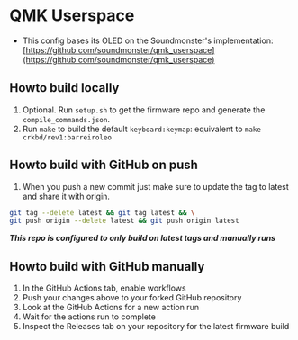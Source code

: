 # QMK Userspace

- This config bases its OLED on the Soundmonster's implementation:
[https://github.com/soundmonster/qmk_userspace](https://github.com/soundmonster/qmk_userspace)

## Howto build locally

1. Optional. Run `setup.sh` to get the firmware repo and generate the
   `compile_commands.json`.
1. Run `make` to build the default `keyboard:keymap`: equivalent to `make
   crkbd/rev1:barreiroleo`


## Howto build with GitHub on push

1. When you push a new commit just make sure to update the tag to latest and
   share it with origin.

``` bash
git tag --delete latest && git tag latest && \
git push origin --delete latest && git push origin latest
```

***This repo is configured to only build on latest tags and manually runs***

## Howto build with GitHub manually

1. In the GitHub Actions tab, enable workflows
1. Push your changes above to your forked GitHub repository
1. Look at the GitHub Actions for a new action run
1. Wait for the actions run to complete
1. Inspect the Releases tab on your repository for the latest firmware build

